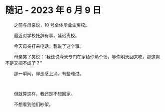 # 随记 - 2023 年 6 月 9 日

　　之前与母亲说，10 号全体毕业生离校。

　　最近对学校托辞有事，延迟离校。

　　今天母亲打来电话，我说了这个事。

　　母亲笑了笑说：“我还说今天专门在家给你蒸个馍，等你明天回来吃，那这岂不是又搞不成了？”

　　那一瞬间，罪恶感上涌。有些难过。

<br />

　　但就算这样，我还是不想回家。

　　不想看到他们吵架。
